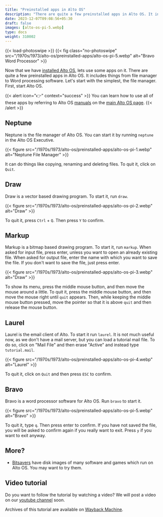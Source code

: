 ```yaml
---
title: "Preinstalled apps in Alto OS"
description: "There are quite a few preinstalled apps in Alto OS. It includes things from file manager to Word processing software. Let's start with the simplest, the file manager."
date: 2023-12-07T09:08:56+05:30
draft: false
images: [alto-os-pi-5.webp]
type: docs
weight: 310002
---
```


{{< load-photoswipe >}}
{{< fig class="no-photoswipe" src="/1970s/1973/alto-os/preinstalled-apps/alto-os-pi-5.webp" alt="Bravo Word Processor" >}}

Now that we have [installed Alto OS](/1970s/1973/alto-os/contralto/), lets use some apps on it. There are quite a few preinstalled apps in Alto OS. It includes things from file manager to Word processing software. Let's start with the simplest, the file manager. First, start Alto OS.

{{< alert icon="👉" context="success" >}}
You can learn how to use all of these apps by referring to Alto OS [manuals](/1970s/1973/alto-os/#manuals) on the [main Alto OS page](/1970s/1973/alto-os/).
{{< /alert >}}

## Neptune

Neptune is the file manager of Alto OS. You can start it by running `neptune` in the Alto OS Executive.

{{< figure src="/1970s/1973/alto-os/preinstalled-apps/alto-os-pi-1.webp" alt="Neptune File Manager" >}}

It can do things like copying, renaming and deleting files. To quit it, click on `Quit`.

## Draw

Draw is a vector based drawing program. To start it, run `draw`.

{{< figure src="/1970s/1973/alto-os/preinstalled-apps/alto-os-pi-2.webp" alt="Draw" >}}

To quit it, press `Ctrl` + `Q`. Then press `Y` to confirm.

## Markup

Markup is a bitmap based drawing program. To start it, run `markup`. When asked for input file, press enter, unless you want to open an already existing file. When asked for output file, enter the name with which you want to save the file. If you don't want to save the file, just press enter.

{{< figure src="/1970s/1973/alto-os/preinstalled-apps/alto-os-pi-3.webp" alt="Draw" >}}

To show its menu, press the middle mouse button, and then move the mouse around a little. To quit it, press the middle mouse button, and then move the mouse right until `quit` appears. Then, while keeping the middle mouse button pressed, move the pointer so that it is above `quit` and then release the mouse button.

## Laurel

Laurel is the email client of Alto. To start it run `laurel`. It is not much useful now, as we don't have a mail server, but you can load a tutorial mail file. To do so, click on "Mail File" and then erase "Active" and instead type `tutorial.mail`.

{{< figure src="/1970s/1973/alto-os/preinstalled-apps/alto-os-pi-4.webp" alt="Laurel" >}}

To quit it, click on `Quit` and then press `ESC` to confirm.

## Bravo

Bravo is a word processor software for Alto OS. Run `bravo` to start it.

{{< figure src="/1970s/1973/alto-os/preinstalled-apps/alto-os-pi-5.webp" alt="Bravo" >}}

To quit it, type `q`. Then press enter to confirm. If you have not saved the file, you will be asked to confirm again if you really want to exit. Press `y` if you want to exit anyway. 

## More?

- [Bitsavers](http://bitsavers.org/bits/Xerox/Alto/simulator/salto/disks/) have disk images of many software and games which run on Alto OS. You may want to try them.

## Video tutorial

Do you want to follow the tutorial by watching a video? We will post a video on our [youtube channel](https://www.youtube.com/@virtua1hub) soon.

Archives of this tutorial are available on [Wayback Machine](https://web.archive.org/web/*/https://virtualhub.eu.org1970s/1973/alto-os/preinstalled-apps/).

